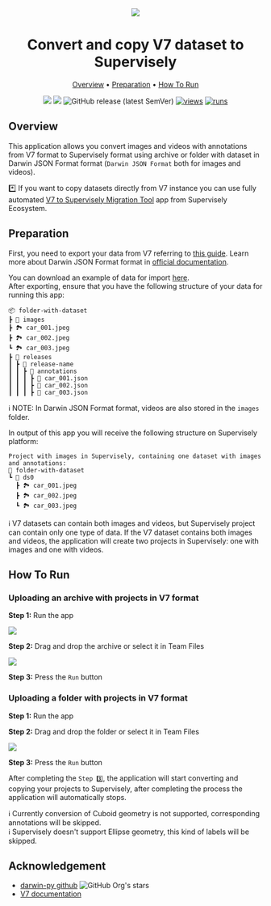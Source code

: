 <div align="center" markdown>
<img src="https://github-production-user-asset-6210df.s3.amazonaws.com/118521851/281445527-06753d8e-85e6-4412-9eb6-6ca5b27ccd90.png"/>

# Convert and copy V7 dataset to Supervisely

<p align="center">
  <a href="#Overview">Overview</a> •
  <a href="#Preparation">Preparation</a> •
  <a href="#How-To-Run">How To Run</a>
</p>

[![](https://img.shields.io/badge/supervisely-ecosystem-brightgreen)](https://ecosystem.supervise.ly/apps/supervisely-ecosystem/v7-to-sly/import_v7)
[![](https://img.shields.io/badge/slack-chat-green.svg?logo=slack)](https://supervise.ly/slack)
![GitHub release (latest SemVer)](https://img.shields.io/github/v/release/supervisely-ecosystem/v7-to-sly)
[![views](https://app.supervise.ly/img/badges/views/supervisely-ecosystem/v7-to-sly/import_v7.png)](https://supervise.ly)
[![runs](https://app.supervise.ly/img/badges/runs/supervisely-ecosystem/v7-to-sly/import_v7.png)](https://supervise.ly)

</div>

## Overview

This application allows you convert images and videos with annotations from V7 format to Supervisely format using archive or folder with dataset in Darwin JSON Format format (`Darwin JSON Format` both for images and videos).<br>

\*️⃣ If you want to copy datasets directly from V7 instance you can use fully automated [V7 to Supervisely Migration Tool](https://ecosystem.supervisely.com/apps/v7-to-sly/migration_tool) app from Supervisely Ecosystem.<br>

## Preparation

First, you need to export your data from V7 referring to [this guide](https://docs.v7labs.com/docs/export-your-data-1). Learn more about Darwin JSON Format format in [official documentation](https://docs.v7labs.com/reference/darwin-json).<br>

You can download an example of data for import [here](https://github.com/supervisely-ecosystem/v7-to-supervisely/files/13298115/v7-dataset-example.zip).<br>
After exporting, ensure that you have the following structure of your data for running this app:

```text
📦 folder-with-dataset
┣ 📂 images
┣ 🏞️ car_001.jpeg
┣ 🏞️ car_002.jpeg
┗ 🏞️ car_003.jpeg
┣ 📂 releases
┃ ┣ 📂 release-name
┃ ┃ ┣ 📂 annotations
┃ ┃ ┃ ┣ 📄 car_001.json
┃ ┃ ┃ ┣ 📄 car_002.json
┃ ┃ ┃ ┣ 📄 car_003.json
```
ℹ️ NOTE: In Darwin JSON Format format, videos are also stored in the `images` folder.<br>

In output of this app you will receive the following structure on Supervisely platform:

```text
Project with images in Supervisely, containing one dataset with images and annotations:
📂 folder-with-dataset
┗ 📂 ds0
  ┣ 🏞️ car_001.jpeg
  ┣ 🏞️ car_002.jpeg
  ┗ 🏞️ car_003.jpeg
```

ℹ️ V7 datasets can contain both images and videos, but Supervisely project can contain only one type of data. If the V7 dataset contains both images and videos, the application will create two projects in Supervisely: one with images and one with videos.<br>

## How To Run

### Uploading an archive with projects in V7 format

**Step 1:** Run the app<br>

<img src="https://github-production-user-asset-6210df.s3.amazonaws.com/118521851/281453664-5fd63cc0-3d3b-4e45-a1bf-f742bbe30845.png"/><br>

**Step 2:** Drag and drop the archive or select it in Team Files<br>

<img src="https://github-production-user-asset-6210df.s3.amazonaws.com/118521851/281453677-8173ffcc-a2c5-4340-bd9c-e22724ca1104.png"/><br>

**Step 3:** Press the `Run` button<br>

### Uploading a folder with projects in V7 format

**Step 1:** Run the app<br>

**Step 2:** Drag and drop the folder or select it in Team Files<br>

<img src="https://github-production-user-asset-6210df.s3.amazonaws.com/118521851/281453688-acbbb096-30c7-4026-adfc-1301638240ff.png"/><br>

**Step 3:** Press the `Run` button<br>

After completing the `Step 3️⃣`, the application will start converting and copying your projects to Supervisely, after completing the process the application will automatically stops.<br>

ℹ️ Currently conversion of Cuboid geometry is not supported, corresponding annotations will be skipped.<br>
ℹ️ Supervisely doesn't support Ellipse geometry, this kind of labels will be skipped.<br>

## Acknowledgement

- [darwin-py github](https://github.com/v7labs/darwin-py) ![GitHub Org's stars](https://img.shields.io/github/stars/v7labs/darwin-py?style=social)
- [V7 documentation](https://docs.v7labs.com/)
